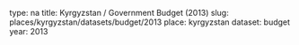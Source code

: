 type: na
title: Kyrgyzstan / Government Budget (2013)
slug: places/kyrgyzstan/datasets/budget/2013
place: kyrgyzstan
dataset: budget
year: 2013
